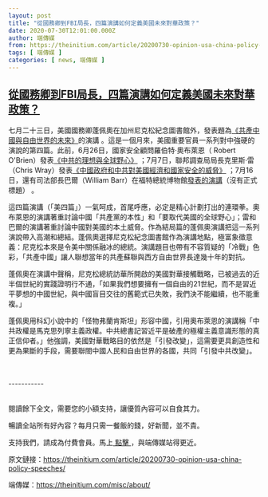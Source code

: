 ```yaml
---
layout: post
title: "從國務卿到FBI局長，四篇演講如何定義美國未來對華政策？"
date: 2020-07-30T12:01:00.000Z
author: 端傳媒
from: https://theinitium.com/article/20200730-opinion-usa-china-policy-speeches/
tags: [ 端傳媒 ]
categories: [ news, 端傳媒 ]
---
```

<!--1596110460000-->
[從國務卿到FBI局長，四篇演講如何定義美國未來對華政策？](https://theinitium.com/article/20200730-opinion-usa-china-policy-speeches/)
------

<div>
<section>  <article><p>七月二十三日，美國國務卿蓬佩奧在加州尼克松紀念圖書館外，發表題為<a href="https://www.state.gov/communist-china-and-the-free-worlds-future/">《共產中國與自由世界的未來》</a>的演講 。這是一個月來，美國重要官員一系列對中強硬的演說的第四篇。此前，6月26日，國家安全顧問羅伯特·奧布萊恩（ Robert O'Brien）發表<a href="https://www.whitehouse.gov/briefings-statements/chinese-communist-partys-ideology-global-ambitions/">《中共的理想與全球野心》</a> ；7月7日，聯邦調查局局長克里斯·雷（Chris Wray）發表<a href="https://www.fbi.gov/news/speeches/the-threat-posed-by-the-chinese-government-and-the-chinese-communist-party-to-the-economic-and-national-security-of-the-united-states">《中國政府和中共對美國經濟和國家安全的威脅》</a> ；7月16日，還有司法部長巴爾（William Barr）在福特總統博物館<a href="https://www.justice.gov/opa/speech/attorney-general-william-p-barr-delivers-remarks-china-policy-gerald-r-ford-presidential">發表的演講</a>（沒有正式標題） 。</p><p>這四篇演講（「美四篇」）一氣呵成，首尾呼應，必定是精心計劃打出的連環拳。奧布萊恩的演講著重討論中國「共產黨的本性」和「要取代美國的全球野心」；雷和巴爾的演講著重討論中國對美國的本土威脅。作為結局篇的蓬佩奧演講把這一系列演說帶入高潮和總結。蓬佩奧選擇尼克松紀念圖書館作為演講地點，極富象徵意義：尼克松本來是令美中關係融冰的總統。演講題目也帶有不容質疑的「冷戰」色彩，「共產中國」讓人聯想當年的共產蘇聯與西方自由世界長達幾十年的對抗。</p><p>蓬佩奧在演講中聲稱，尼克松總統訪華所開啟的美國對華接觸戰略，已被過去的近半個世紀的實踐證明行不通，「如果我們想要擁有一個自由的21世紀，而不是習近平夢想的中國世紀，與中國盲目交往的舊範式已失敗，我們決不能繼續，也不能重複。」</p><p>蓬佩奧用科幻小說中的「怪物弗蘭肯斯坦」形容中國，引用奧布萊恩的演講稱「中共政權是馬克思列寧主義政權。中共總書記習近平是破產的極權主義意識形態的真正信仰者。」他強調，美國對華戰略目的依然是「引發改變」，這需要更具創造性和更為果斷的手段，需要聯閤中國人民和自由世界的各國，共同「引發中共改變」。</p>                                              <br><br>-----------<br><br><p>閱讀餘下全文，需要您的小額支持，讓優質內容可以自食其力。</p><p>暢讀全站所有好內容？每月只需一餐飯的錢，好新聞，並不貴。</p><p>支持我們，請成為付費會員。馬上<a href="https://theinitium.com/subscription/offers/"> 點擊 </a>，與端傳媒站得更近。</p></article>  <footer>          <p>        <span>原文鏈接：</span><a href="https://theinitium.com/article/20200730-opinion-usa-china-policy-speeches/">https://theinitium.com/article/20200730-opinion-usa-china-policy-speeches/</a>      </p>      <p>        <span>端傳媒：</span><a href="https://theinitium.com/misc/about/">https://theinitium.com/misc/about/</a>      </p>      </footer></section>
</div>
